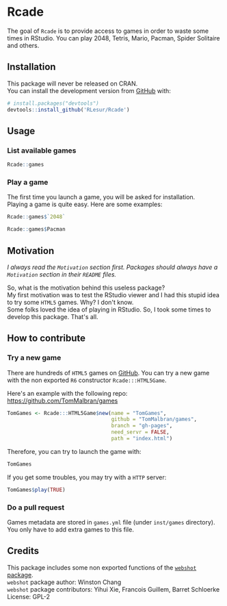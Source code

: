 # Rcade

The goal of `Rcade` is to provide access to games in order to waste some times in RStudio. You can play 2048, Tetris, Mario, Pacman, Spider Solitaire and others.

## Installation

This package will never be released on CRAN.  
You can install the development version from [GitHub](https://github.com/) with:

``` r
# install.packages("devtools")
devtools::install_github('RLesur/Rcade')
```

## Usage

### List available games

``` r
Rcade::games
```

### Play a game

The first time you launch a game, you will be asked for installation.  
Playing a game is quite easy. Here are some examples:

``` r
Rcade::games$`2048`
```

``` r
Rcade::games$Pacman
```

## Motivation

*I always read the `Motivation` section first. Packages should always have a `Motivation` section in their `README` files.*  

So, what is the motivation behind this useless package?  
My first motivation was to test the RStudio viewer and I had this stupid idea to try some `HTML5` games. Why? I don't know.  
Some folks loved the idea of playing in RStudio. So, I took some times to develop this package. That's all.

## How to contribute

### Try a new game 

There are hundreds of `HTML5` games on [GitHub](https://github.com/). You can try a new game with the non exported `R6` constructor `Rcade:::HTML5Game`.

Here's an example with the following repo: https://github.com/TomMalbran/games

``` r
TomGames <- Rcade:::HTML5Game$new(name = "TomGames", 
                                  github = "TomMalbran/games", 
                                  branch = "gh-pages", 
                                  need_servr = FALSE, 
                                  path = "index.html")
```

Therefore, you can try to launch the game with:

``` r
TomGames
```

If you get some troubles, you may try with a `HTTP` server:

``` r
TomGames$play(TRUE)
```

### Do a pull request

Games metadata are stored in `games.yml` file (under `inst/games` directory). You only have to add extra games to this file.

## Credits

This package includes some non exported functions of the [`webshot` package](https://github.com/wch/webshot).  
`webshot` package author: Winston Chang  
`webshot` package contributors: Yihui Xie, Francois Guillem, Barret Schloerke  
License: GPL-2

